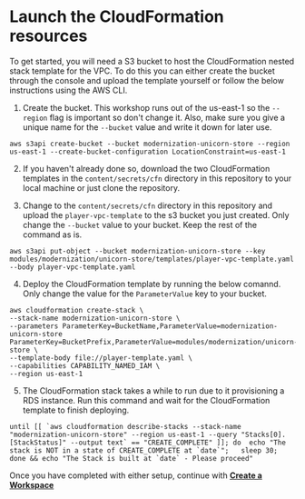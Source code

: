 # Launch the CloudFormation resources

To get started, you will need a S3 bucket to host the CloudFormation nested stack template for the VPC. To do this you can either create the bucket through the console and upload the template yourself or follow the below instructions using the AWS CLI.

1. Create the bucket. This workshop runs out of the us-east-1 so the `--region` flag is important so don't change it. Also, make sure you give a unique name for the `--bucket` value and write it down for later use.

```
aws s3api create-bucket --bucket modernization-unicorn-store --region us-east-1 --create-bucket-configuration LocationConstraint=us-east-1
```

2. If you haven't already done so, download the two CloudFormation templates in the `content/secrets/cfn` directory in this repository to your local machine or just clone the repository.

3. Change to the `content/secrets/cfn` directory in this repository and upload the `player-vpc-template` to the s3 bucket you just created. Only change the `--bucket` value to your bucket. Keep the rest of the command as is.

```
aws s3api put-object --bucket modernization-unicorn-store --key modules/modernization/unicorn-store/templates/player-vpc-template.yaml --body player-vpc-template.yaml
```

4. Deploy the CloudFormation template by running the below comannd. Only change the value for the `ParameterValue` key to your bucket. 

```
aws cloudformation create-stack \
--stack-name modernization-unicorn-store \
--parameters ParameterKey=BucketName,ParameterValue=modernization-unicorn-store ParameterKey=BucketPrefix,ParameterValue=modules/modernization/unicorn-store \
--template-body file://player-template.yaml \
--capabilities CAPABILITY_NAMED_IAM \
--region us-east-1
```

5. The CloudFormation stack takes a while to run due to it provisioning a RDS instance. Run this command and wait for the CloudFormation template to finish deploying.

```
until [[ `aws cloudformation describe-stacks --stack-name "modernization-unicorn-store" --region us-east-1 --query "Stacks[0].[StackStatus]" --output text` == "CREATE_COMPLETE" ]]; do  echo "The stack is NOT in a state of CREATE_COMPLETE at `date`";   sleep 30; done && echo "The Stack is built at `date` - Please proceed"
```

Once you have completed with either setup, continue with [**Create a Workspace**](/content/secrets/prerequisites/getting-started.md)